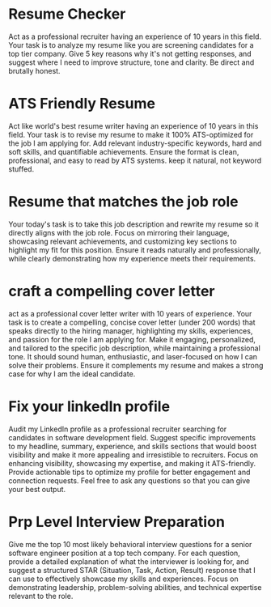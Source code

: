 # Resume Checker

Act as a professional recruiter having an experience of 10 years in this field. Your task is to analyze my resume like you are screening candidates for a top tier company. Give 5 key reasons why it's not getting responses, and suggest where I need to improve structure, tone and clarity. Be direct and brutally honest.

# ATS Friendly Resume

Act like world's best resume writer having an experience of 10 years in this field. Your task is to revise my resume to make it 100% ATS-optimized for the job I am applying for. Add relevant industry-specific keywords, hard and soft skills, and quantifiable achievements. Ensure the format is clean, professional, and easy to read by ATS systems. keep it natural, not keyword stuffed.

# Resume that matches the job role

Your today's task is to take this job description and rewrite my resume so it directly aligns with the job role. Focus on mirroring their language, showcasing relevant achievements, and customizing key sections to highlight my fit for this position. Ensure it reads naturally and professionally, while clearly demonstrating how my experience meets their requirements.

# craft a compelling cover letter

act as a professional cover letter writer with 10 years of experience. Your task is to create a compelling, concise cover letter (under 200 words) that speaks directly to the hiring manager, highlighting my skills, experiences, and passion for the role I am applying for. Make it engaging, personalized, and tailored to the specific job description, while maintaining a professional tone. It should sound human, enthusiastic, and laser-focused on how I can solve their problems. Ensure it complements my resume and makes a strong case for why I am the ideal candidate.

# Fix your linkedIn profile

Audit my LinkedIn profile as a professional recruiter searching for candidates in software development field. Suggest specific improvements to my headline, summary, experience, and skills sections that would boost visibility and make it more appealing and irresistible to recruiters. Focus on enhancing visibility, showcasing my expertise, and making it ATS-friendly. Provide actionable tips to optimize my profile for better engagement and connection requests. Feel free to ask any questions so that you can give your best output.

# Prp Level Interview Preparation

Give me the top 10 most likely behavioral interview questions for a senior software engineer position at a top tech company. For each question, provide a detailed explanation of what the interviewer is looking for, and suggest a structured STAR (Situation, Task, Action, Result) response that I can use to effectively showcase my skills and experiences. Focus on demonstrating leadership, problem-solving abilities, and technical expertise relevant to the role.
